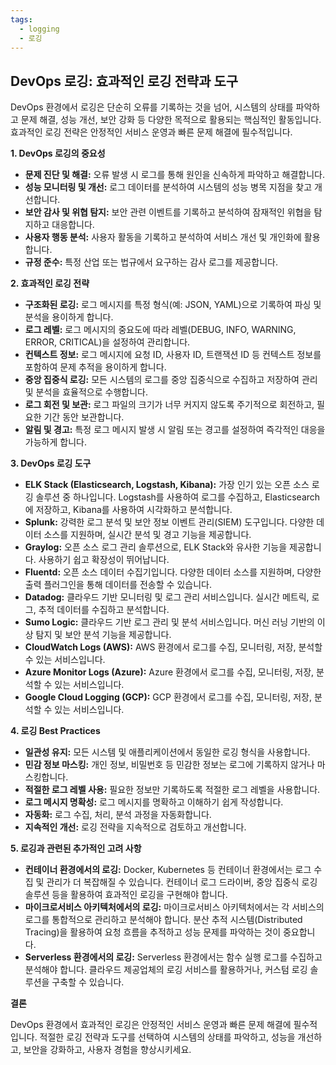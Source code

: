 ```yaml
---
tags:
  - logging
  - 로깅
---
```


## DevOps 로깅: 효과적인 로깅 전략과 도구

DevOps 환경에서 로깅은 단순히 오류를 기록하는 것을 넘어, 시스템의 상태를 파악하고 문제 해결, 성능 개선, 보안 강화 등 다양한 목적으로 활용되는 핵심적인 활동입니다. 효과적인 로깅 전략은 안정적인 서비스 운영과 빠른 문제 해결에 필수적입니다.

**1. DevOps 로깅의 중요성**

*   **문제 진단 및 해결:** 오류 발생 시 로그를 통해 원인을 신속하게 파악하고 해결합니다.
*   **성능 모니터링 및 개선:** 로그 데이터를 분석하여 시스템의 성능 병목 지점을 찾고 개선합니다.
*   **보안 감사 및 위협 탐지:** 보안 관련 이벤트를 기록하고 분석하여 잠재적인 위협을 탐지하고 대응합니다.
*   **사용자 행동 분석:** 사용자 활동을 기록하고 분석하여 서비스 개선 및 개인화에 활용합니다.
*   **규정 준수:** 특정 산업 또는 법규에서 요구하는 감사 로그를 제공합니다.

**2. 효과적인 로깅 전략**

*   **구조화된 로깅:** 로그 메시지를 특정 형식(예: JSON, YAML)으로 기록하여 파싱 및 분석을 용이하게 합니다.
*   **로그 레벨:** 로그 메시지의 중요도에 따라 레벨(DEBUG, INFO, WARNING, ERROR, CRITICAL)을 설정하여 관리합니다.
*   **컨텍스트 정보:** 로그 메시지에 요청 ID, 사용자 ID, 트랜잭션 ID 등 컨텍스트 정보를 포함하여 문제 추적을 용이하게 합니다.
*   **중앙 집중식 로깅:** 모든 시스템의 로그를 중앙 집중식으로 수집하고 저장하여 관리 및 분석을 효율적으로 수행합니다.
*   **로그 회전 및 보관:** 로그 파일의 크기가 너무 커지지 않도록 주기적으로 회전하고, 필요한 기간 동안 보관합니다.
*   **알림 및 경고:** 특정 로그 메시지 발생 시 알림 또는 경고를 설정하여 즉각적인 대응을 가능하게 합니다.

**3. DevOps 로깅 도구**

*   **ELK Stack (Elasticsearch, Logstash, Kibana):** 가장 인기 있는 오픈 소스 로깅 솔루션 중 하나입니다. Logstash를 사용하여 로그를 수집하고, Elasticsearch에 저장하고, Kibana를 사용하여 시각화하고 분석합니다.
*   **Splunk:** 강력한 로그 분석 및 보안 정보 이벤트 관리(SIEM) 도구입니다. 다양한 데이터 소스를 지원하며, 실시간 분석 및 경고 기능을 제공합니다.
*   **Graylog:** 오픈 소스 로그 관리 솔루션으로, ELK Stack와 유사한 기능을 제공합니다. 사용하기 쉽고 확장성이 뛰어납니다.
*   **Fluentd:** 오픈 소스 데이터 수집기입니다. 다양한 데이터 소스를 지원하며, 다양한 출력 플러그인을 통해 데이터를 전송할 수 있습니다.
*   **Datadog:** 클라우드 기반 모니터링 및 로그 관리 서비스입니다. 실시간 메트릭, 로그, 추적 데이터를 수집하고 분석합니다.
*   **Sumo Logic:** 클라우드 기반 로그 관리 및 분석 서비스입니다. 머신 러닝 기반의 이상 탐지 및 보안 분석 기능을 제공합니다.
*   **CloudWatch Logs (AWS):** AWS 환경에서 로그를 수집, 모니터링, 저장, 분석할 수 있는 서비스입니다.
*   **Azure Monitor Logs (Azure):** Azure 환경에서 로그를 수집, 모니터링, 저장, 분석할 수 있는 서비스입니다.
*   **Google Cloud Logging (GCP):** GCP 환경에서 로그를 수집, 모니터링, 저장, 분석할 수 있는 서비스입니다.

**4. 로깅 Best Practices**

*   **일관성 유지:** 모든 시스템 및 애플리케이션에서 동일한 로깅 형식을 사용합니다.
*   **민감 정보 마스킹:** 개인 정보, 비밀번호 등 민감한 정보는 로그에 기록하지 않거나 마스킹합니다.
*   **적절한 로그 레벨 사용:** 필요한 정보만 기록하도록 적절한 로그 레벨을 사용합니다.
*   **로그 메시지 명확성:** 로그 메시지를 명확하고 이해하기 쉽게 작성합니다.
*   **자동화:** 로그 수집, 처리, 분석 과정을 자동화합니다.
*   **지속적인 개선:** 로깅 전략을 지속적으로 검토하고 개선합니다.

**5. 로깅과 관련된 추가적인 고려 사항**

*   **컨테이너 환경에서의 로깅:** Docker, Kubernetes 등 컨테이너 환경에서는 로그 수집 및 관리가 더 복잡해질 수 있습니다. 컨테이너 로그 드라이버, 중앙 집중식 로깅 솔루션 등을 활용하여 효과적인 로깅을 구현해야 합니다.
*   **마이크로서비스 아키텍처에서의 로깅:** 마이크로서비스 아키텍처에서는 각 서비스의 로그를 통합적으로 관리하고 분석해야 합니다. 분산 추적 시스템(Distributed Tracing)을 활용하여 요청 흐름을 추적하고 성능 문제를 파악하는 것이 중요합니다.
*   **Serverless 환경에서의 로깅:** Serverless 환경에서는 함수 실행 로그를 수집하고 분석해야 합니다. 클라우드 제공업체의 로깅 서비스를 활용하거나, 커스텀 로깅 솔루션을 구축할 수 있습니다.

**결론**

DevOps 환경에서 효과적인 로깅은 안정적인 서비스 운영과 빠른 문제 해결에 필수적입니다. 적절한 로깅 전략과 도구를 선택하여 시스템의 상태를 파악하고, 성능을 개선하고, 보안을 강화하고, 사용자 경험을 향상시키세요.
